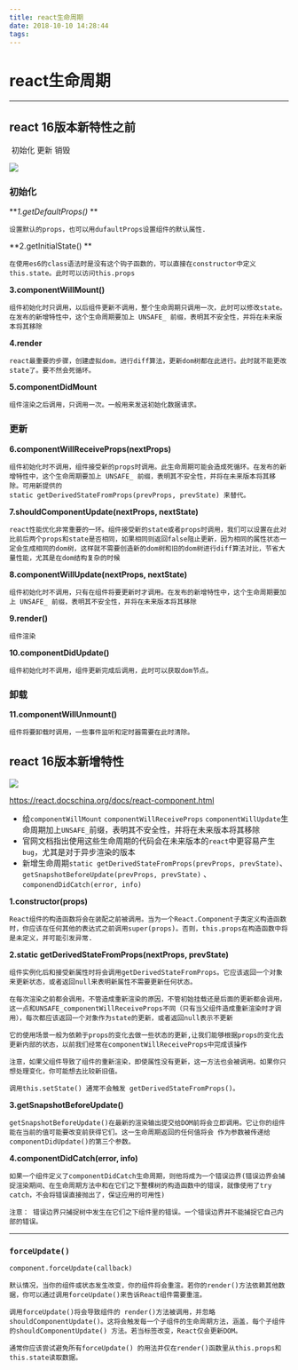 ```yaml
---
title: react生命周期
date: 2018-10-10 14:28:44
tags:
---
```


# react生命周期

-----

## react 16版本新特性之前

​	初始化     更新     销毁

![](C:\Users\HP\Desktop\hexo\hexo\source\_posts\reactIifecycle.jpg)

### 初始化

***1.getDefaultProps()* **

```
设置默认的props，也可以用dufaultProps设置组件的默认属性.
```

**2.getInitialState() **

```
在使用es6的class语法时是没有这个钩子函数的，可以直接在constructor中定义this.state。此时可以访问this.props
```

**3.componentWillMount()**

```
组件初始化时只调用，以后组件更新不调用，整个生命周期只调用一次，此时可以修改state。在发布的新增特性中，这个生命周期要加上 UNSAFE_ 前缀，表明其不安全性，并将在未来版本将其移除
```

**4.render**

```
react最重要的步骤，创建虚拟dom，进行diff算法，更新dom树都在此进行。此时就不能更改state了。要不然会死循环。
```

**5.componentDidMount**

```
组件渲染之后调用，只调用一次。一般用来发送初始化数据请求。
```

### 更新

**6.componentWillReceiveProps(nextProps)**

```
组件初始化时不调用，组件接受新的props时调用。此生命周期可能会造成死循环。在发布的新增特性中，这个生命周期要加上 UNSAFE_ 前缀，表明其不安全性，并将在未来版本将其移除。可用新提供的 
static getDerivedStateFromProps(prevProps, prevState) 来替代。
```

**7.shouldComponentUpdate(nextProps, nextState)**

```
react性能优化非常重要的一环。组件接受新的state或者props时调用，我们可以设置在此对比前后两个props和state是否相同，如果相同则返回false阻止更新，因为相同的属性状态一定会生成相同的dom树，这样就不需要创造新的dom树和旧的dom树进行diff算法对比，节省大量性能，尤其是在dom结构复杂的时候
```

**8.componentWillUpdate(nextProps, nextState)**

```
组件初始化时不调用，只有在组件将要更新时才调用。在发布的新增特性中，这个生命周期要加上 UNSAFE_ 前缀，表明其不安全性，并将在未来版本将其移除
```

**9.render()**

```
组件渲染
```

**10.componentDidUpdate()**

```
组件初始化时不调用，组件更新完成后调用，此时可以获取dom节点。
```

### 卸载

**11.componentWillUnmount()**

```
组件将要卸载时调用，一些事件监听和定时器需要在此时清除。
```

## react 16版本新增特性

![](C:\Users\HP\Desktop\hexo\hexo\source\_posts\reactlifecycle2.png)

https://react.docschina.org/docs/react-component.html   

* 给`componentWillMount` `componentWillReceiveProps` `componentWillUpdate`生命周期加上`UNSAFE_`前缀，表明其不安全性，并将在未来版本将其移除  
* 官网文档指出使用这些生命周期的代码会在未来版本的`react`中更容易产生`bug`，尤其是对于异步渲染的版本
* 新增生命周期`static getDerivedStateFromProps(prevProps, prevState)`、`getSnapshotBeforeUpdate(prevProps, prevState)` 、`componendDidCatch(error, info)`

**1.constructor(props)**

```
React组件的构造函数将会在装配之前被调用。当为一个React.Component子类定义构造函数时，你应该在任何其他的表达式之前调用super(props)。否则，this.props在构造函数中将是未定义，并可能引发异常.
```

**2.static getDerivedStateFromProps(nextProps, prevState)**

```
组件实例化后和接受新属性时将会调用getDerivedStateFromProps。它应该返回一个对象来更新状态，或者返回null来表明新属性不需要更新任何状态。

在每次渲染之前都会调用，不管造成重新渲染的原因，不管初始挂载还是后面的更新都会调用，这一点和UNSAFE_componentWillReceiveProps不同（只有当父组件造成重新渲染时才调用），每次都应该返回一个对象作为state的更新，或者返回null表示不更新

它的使用场景一般为依赖于props的变化去做一些状态的更新,让我们能够根据props的变化去更新内部的状态，以前我们经常在componentWillReceiveProps中完成该操作

注意，如果父组件导致了组件的重新渲染，即使属性没有更新，这一方法也会被调用。如果你只想处理变化，你可能想去比较新旧值。

调用this.setState() 通常不会触发 getDerivedStateFromProps()。
```

**3.getSnapshotBeforeUpdate()**

```
getSnapshotBeforeUpdate()在最新的渲染输出提交给DOM前将会立即调用。它让你的组件能在当前的值可能要改变前获得它们。这一生命周期返回的任何值将会 作为参数被传递给componentDidUpdate()的第三个参数。
```

**4.componentDidCatch(error, info)**

```
如果一个组件定义了componentDidCatch生命周期，则他将成为一个错误边界(错误边界会捕捉渲染期间、在生命周期方法中和在它们之下整棵树的构造函数中的错误，就像使用了try catch，不会将错误直接抛出了，保证应用的可用性)

注意： 错误边界只捕捉树中发生在它们之下组件里的错误。一个错误边界并不能捕捉它自己内部的错误。
```

-----

### `forceUpdate()`

```
component.forceUpdate(callback)

默认情况，当你的组件或状态发生改变，你的组件将会重渲。若你的render()方法依赖其他数据，你可以通过调用forceUpdate()来告诉React组件需要重渲。

调用forceUpdate()将会导致组件的 render()方法被调用，并忽略shouldComponentUpdate()。这将会触发每一个子组件的生命周期方法，涵盖，每个子组件的shouldComponentUpdate() 方法。若当标签改变，React仅会更新DOM。

通常你应该尝试避免所有forceUpdate() 的用法并仅在render()函数里从this.props和this.state读取数据。
```

